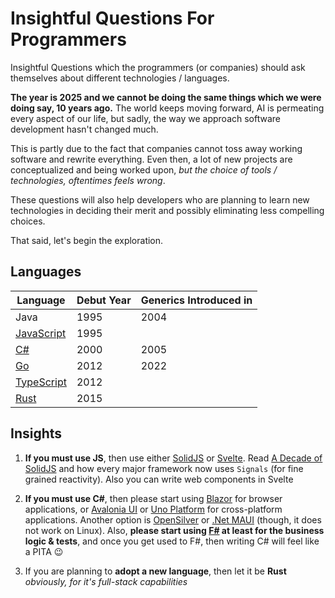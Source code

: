 # Insightful Questions For Programmers
Insightful Questions which the programmers (or companies) should ask themselves about different technologies / languages.

**The year is 2025 and we cannot be doing the same things which we were doing say, 10 years ago.** The world keeps moving forward, AI is permeating every aspect of our life, but sadly, the way we approach software development hasn't changed much.

This is partly due to the fact that companies cannot toss away working software and rewrite everything. Even then, a lot of new projects are conceptualized and being worked upon, *but the choice of tools / technologies, oftentimes feels wrong*.

These questions will also help developers who are planning to learn new technologies in deciding their merit and possibly eliminating less compelling choices.

That said, let's begin the exploration.

## Languages

| Language | Debut Year | Generics Introduced in |
|----------|------------|------------------------|
| Java | 1995 | 2004 |
| [JavaScript](languages/JavaScript.md) | 1995 | |
| [C#](languages/CSharp.md) | 2000 | 2005 |
| [Go](languages/Go.md) | 2012 | 2022 |
| [TypeScript](languages/TypeScript.md) | 2012 | |
| [Rust](languages/Rust.md) | 2015 |  |

## Insights

1. **If you must use JS**, then use either [SolidJS](https://www.solidjs.com/) or [Svelte](https://svelte.dev/). Read [A Decade of SolidJS](https://dev.to/this-is-learning/a-decade-of-solidjs-32f4) and how every major framework now uses `Signals` (for fine grained reactivity). Also you can write web components in Svelte

2. **If you must use C#**, then please start using [Blazor](https://dotnet.microsoft.com/en-us/apps/aspnet/web-apps/blazor) for browser applications, or [Avalonia UI](https://avaloniaui.net/) or [Uno Platform](https://platform.uno/) for cross-platform applications. Another option is [OpenSilver](https://opensilver.net/) or [.Net MAUI](https://dotnet.microsoft.com/en-us/apps/maui) (though, it does not work on Linux). Also, **please start using [F#](https://fsharp.org/) at least for the business logic & tests**, and once you get used to F#, then writing C# will feel like a PITA 😉

3. If you are planning to **adopt a new language**, then let it be **Rust** *obviously, for it's full-stack capabilities*
